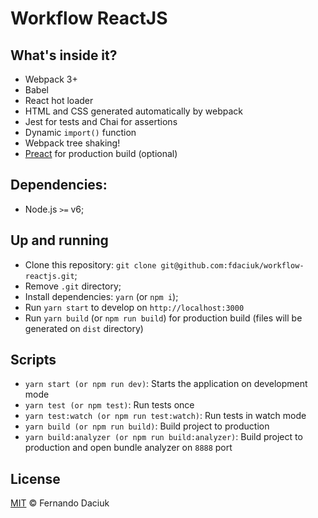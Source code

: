 # Workflow ReactJS

## What's inside it?

* Webpack 3+
* Babel
* React hot loader
* HTML and CSS generated automatically by webpack
* Jest for tests and Chai for assertions
* Dynamic `import()` function
* Webpack tree shaking!
* [Preact](https://preactjs.com/) for production build (optional)

## Dependencies:

- Node.js `>=` v6;

## Up and running

- Clone this repository: `git clone git@github.com:fdaciuk/workflow-reactjs.git`;
- Remove `.git` directory;
- Install dependencies: `yarn` (or `npm i`);
- Run `yarn start` to develop on `http://localhost:3000`
- Run `yarn build` (or `npm run build`) for production build (files will be generated on `dist` directory)

## Scripts

- `yarn start (or npm run dev)`: Starts the application on development mode
- `yarn test (or npm test)`: Run tests once
- `yarn test:watch (or npm run test:watch)`: Run tests in watch mode
- `yarn build (or npm run build)`: Build project to production
- `yarn build:analyzer (or npm run build:analyzer)`: Build project to production and open bundle analyzer on `8888` port

## License

[MIT](https://github.com/fdaciuk/licenses/blob/master/MIT-LICENSE.md) &copy; Fernando Daciuk
